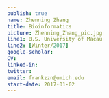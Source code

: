 ```yaml
---
publish: true
name: Zhenning Zhang
title: Bioinformatics
picture: Zhenning_Zhang_pic.jpg
line1: B.S. University of Macau  
line2: [Winter/2017]
google-scholar: 
CV:
linked-in: 
twitter: 
email: frankzzn@umich.edu
start-date: 2017-01-02
---
```

